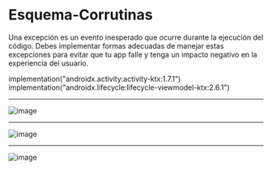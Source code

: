 # Esquema-Corrutinas
Una excepción es un evento inesperado que ocurre durante la ejecución del código. Debes implementar formas adecuadas de manejar estas excepciones para evitar que tu app falle y tenga un impacto negativo en la experiencia del usuario.

implementation("androidx.activity:activity-ktx:1.7.1")
implementation("androidx.lifecycle:lifecycle-viewmodel-ktx:2.6.1")

-----

![image](https://github.com/user-attachments/assets/23dde6a7-5195-48a4-a6a7-ba70773023e3)

-----
![image](https://github.com/user-attachments/assets/7fedd0b8-9974-46ec-b7a4-05f51d4f499c)

-----
![image](https://github.com/user-attachments/assets/de558b65-73a3-4e8b-901e-1c54c6e663c3)

